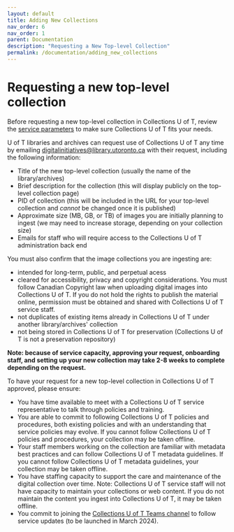 ```yaml
---
layout: default
title: Adding New Collections
nav_order: 6
nav_order: 1
parent: Documentation
description: "Requesting a New Top-level Collection"
permalink: /documentation/adding_new_collections
---
```


# Requesting a new top-level collection

Before requesting a new top-level collection in Collections U of T, review the [service parameters](https://github.com/utlib/collections-uoft/blob/main/README.md#about-collections-u-of-t) to make sure Collections U of T fits your needs.

U of T libraries and archives can request use of Collections U of T any time by emailing digitalinitiatives@library.utoronto.ca with their request, including the following information:

* Title of the new top-level collection (usually the name of the library/archives)
* Brief description for the collection (this will display publicly on the top-level collection page)
* PID of collection (this will be included in the URL for your top-level collection and *cannot* be changed once it is published)
* Approximate size (MB, GB, or TB) of images you are initially planning to ingest (we may need to increase storage, depending on your collection size)
* Emails for staff who will require access to the Collections U of T administration back end

You must also confirm that the image collections you are ingesting are:
* intended for long-term, public, and perpetual acess
* cleared for accessibility, privacy and copyright considerations. You must follow Canadian Copyright law when uploading digital images into Collections U of T. If you do not hold the rights to publish the material online, permission must be obtained and shared with Collections U of T service staff.
* not duplicates of existing items already in Collections U of T under another library/archives' collection
* not being stored in Collections U of T for preservation (Collections U of T is not a preservation repository)

**Note: because of service capacity, approving your request, onboarding staff, and setting up your new collection may take 2-8 weeks to complete depending on the request.**

To have your request for a new top-level collection in Collections U of T approved, please ensure:
* You have time available to meet with a Collections U of T service representative to talk through policies and training.
* You are able to commit to following Collections U of T policies and procedures, both existing policies and with an understanding that service policies may evolve. If you cannot follow Collections U of T policies and procedures, your collection may be taken offline.
* Your staff members working on the collection are familiar with metadata best practices and can follow Collections U of T metadata guidelines. If you cannot follow Collections U of T metadata guidelines, your collection may be taken offline.
* You have staffing capacity to support the care and maintenance of the digital collection over time. Note: Collections U of T service staff will not have capacity to maintain your collections or web content. If you do not maintain the content you ingest into Collections U of T, it may be taken offline.
* You commit to joining the [Collections U of T Teams channel](https://teams.microsoft.com/l/channel/19%3a0c2caaac27a04fe7b6e37018970a66b5%40thread.tacv2/Collections%2520U%2520of%2520T?groupId=2151c2c7-2063-412d-8ebf-de2c9f809003&tenantId=78aac226-2f03-4b4d-9037-b46d56c55210) to follow service updates (to be launched in March 2024).
